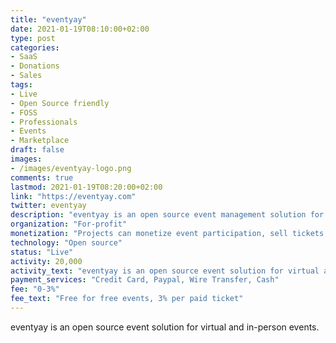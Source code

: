 ```yaml
---
title: "eventyay"
date: 2021-01-19T08:10:00+02:00
type: post
categories:
- SaaS
- Donations
- Sales
tags:
- Live
- Open Source friendly
- FOSS
- Professionals
- Events
- Marketplace
draft: false
images:
- /images/eventyay-logo.png
comments: true
lastmod: 2021-01-19T08:20:00+02:00
link: "https://eventyay.com"
twitter: eventyay
description: "eventyay is an open source event management solution for virtual and onsite events."
organization: "For-profit"
monetization: "Projects can monetize event participation, sell tickets and sponsorships or receive donations."
technology: "Open source"
status: "Live"
activity: 20,000
activity_text: "eventyay is an open source event solution for virtual and in-person events."
payment_services: "Credit Card, Paypal, Wire Transfer, Cash"
fee: "0-3%"
fee_text: "Free for free events, 3% per paid ticket"
---
```


eventyay is an open source event solution for virtual and in-person events.<!--more-->

